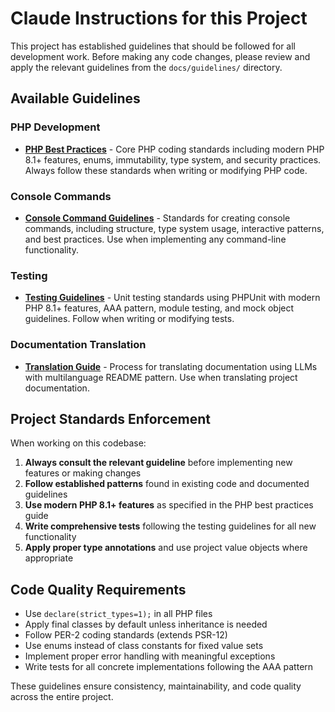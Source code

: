 # Claude Instructions for this Project

This project has established guidelines that should be followed for all development work. Before making any code changes, please review and apply the relevant guidelines from the `docs/guidelines/` directory.

## Available Guidelines

### PHP Development
- **[PHP Best Practices](docs/guidelines/how-to-write-php-code-best-practices.md)** - Core PHP coding standards including modern PHP 8.1+ features, enums, immutability, type system, and security practices. Always follow these standards when writing or modifying PHP code.

### Console Commands
- **[Console Command Guidelines](docs/guidelines/how-to-write-console-command.md)** - Standards for creating console commands, including structure, type system usage, interactive patterns, and best practices. Use when implementing any command-line functionality.

### Testing
- **[Testing Guidelines](docs/guidelines/how-to-write-tests.md)** - Unit testing standards using PHPUnit with modern PHP 8.1+ features, AAA pattern, module testing, and mock object guidelines. Follow when writing or modifying tests.

### Documentation Translation
- **[Translation Guide](docs/guidelines/how-to-translate-readme-docs.md)** - Process for translating documentation using LLMs with multilanguage README pattern. Use when translating project documentation.

## Project Standards Enforcement

When working on this codebase:

1. **Always consult the relevant guideline** before implementing new features or making changes
2. **Follow established patterns** found in existing code and documented guidelines  
3. **Use modern PHP 8.1+ features** as specified in the PHP best practices guide
4. **Write comprehensive tests** following the testing guidelines for all new functionality
5. **Apply proper type annotations** and use project value objects where appropriate

## Code Quality Requirements

- Use `declare(strict_types=1);` in all PHP files
- Apply final classes by default unless inheritance is needed
- Follow PER-2 coding standards (extends PSR-12)
- Use enums instead of class constants for fixed value sets
- Implement proper error handling with meaningful exceptions
- Write tests for all concrete implementations following the AAA pattern

These guidelines ensure consistency, maintainability, and code quality across the entire project.
